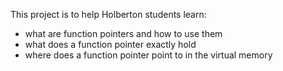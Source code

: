 This project is to help Holberton students learn:
- what are function pointers and how to use them
- what does a function pointer exactly hold
- where does a function pointer point to in the virtual memory